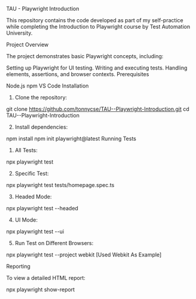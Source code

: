 TAU - Playwright Introduction

This repository contains the code developed as part of my self-practice while completing the Introduction to Playwright course by Test Automation University.

Project Overview

The project demonstrates basic Playwright concepts, including:

Setting up Playwright for UI testing.
Writing and executing tests.
Handling elements, assertions, and browser contexts.
Prerequisites

Node.js
npm
VS Code
Installation

1. Clone the repository:

git clone https://github.com/tonnycse/TAU--Playwright-Introduction.git cd TAU--Playwright-Introduction

2. Install dependencies:

npm install
npm init playwright@latest
Running Tests

1. All Tests:

npx playwright test

2. Specific Test:

npx playwright test tests/homepage.spec.ts

3. Headed Mode:

npx playwright test --headed

4. UI Mode:

npx playwright test --ui

5. Run Test on Different Browsers:

npx playwright test --project webkit [Used Webkit As Example]

Reporting

To view a detailed HTML report:

npx playwright show-report

